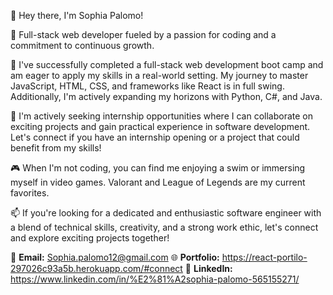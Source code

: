 👋 Hey there, I'm Sophia Palomo!

🚀 Full-stack web developer fueled by a passion for coding and a commitment to continuous growth.

💼 I've successfully completed a full-stack web development boot camp and am eager to apply my skills in a real-world setting. My journey to master JavaScript, HTML, CSS, and frameworks like React is in full swing. Additionally, I'm actively expanding my horizons with Python, C#, and Java.

🤝 I'm actively seeking internship opportunities where I can collaborate on exciting projects and gain practical experience in software development. Let's connect if you have an internship opening or a project that could benefit from my skills!

🎮 When I'm not coding, you can find me enjoying a swim or immersing myself in video games. Valorant and League of Legends are my current favorites.

📫 If you're looking for a dedicated and enthusiastic software engineer with a blend of technical skills, creativity, and a strong work ethic, let's connect and explore exciting projects together!

📧 **Email:** Sophia.palomo12@gmail.com
🌐 **Portfolio:** https://react-portilo-297026c93a5b.herokuapp.com/#connect
🔗 **LinkedIn:** https://www.linkedin.com/in/%E2%81%A2sophia-palomo-565155271/

<!--
**TinyTiim/TinyTiim** is a ✨ _special_ ✨ repository because its `README.md` (this file) appears on your GitHub profile.

Here are some ideas to get you started:

- 🔭 I’m currently working on ...
- 🌱 I’m currently learning ...
- 👯 I’m looking to collaborate on ...
- 🤔 I’m looking for help with ...
- 💬 Ask me about ...
- 📫 How to reach me: ...
- 😄 Pronouns: ...
- ⚡ Fun fact: ...
-->

